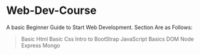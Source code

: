 # Web-Dev-Course

A basic Beginner Guide to Start Web Development.
Section Are as Follows:
>Basic Html
>Basic Css
>Intro to BootStrap
>JavaScript Basics
>DOM
>Node
>Express
>Mongo
